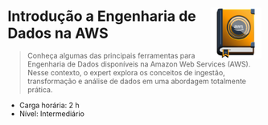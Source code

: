<div width=100%>
    <img src="dio_course_bagde.png" width="20%" align="right">
<h1>Introdução a Engenharia de Dados na AWS </h1>
</div>

> Conheça algumas das principais ferramentas para Engenharia de Dados disponíveis na Amazon Web Services (AWS). Nesse contexto, o expert explora os conceitos de ingestão, transformação e análise de dados em uma abordagem totalmente prática. 
* Carga horária: 2 h
* Nível: Intermediário